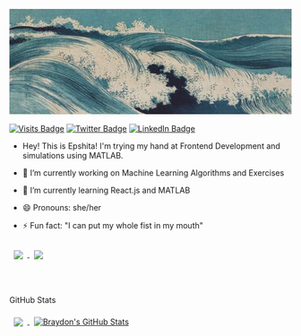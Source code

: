 ![Epshita's GitHub Banner](./banner.jpg)

[![Visits Badge](https://badges.pufler.dev/visits/docilefiasco/docilefiasco)](https://github.com/docilefiasco/)
[![Twitter Badge](https://img.shields.io/badge/Twitter-Profile-informational?style=flat&logo=twitter&logoColor=white&color=1CA2F1)](https://twitter.com/docilefiasco)
[![LinkedIn Badge](https://img.shields.io/badge/LinkedIn-Profile-informational?style=flat&logo=linkedin&logoColor=white&color=0D76A8)](https://www.linkedin.com/in/epshita-chakravarty/)


- Hey! This is Epshita! I'm trying my hand at Frontend Development and simulations using MATLAB.

- 🔭 I’m currently working on Machine Learning Algorithms and Exercises 
- 🌱 I’m currently learning React.js and MATLAB
- 😄 Pronouns: she/her
- ⚡ Fun fact: "I can put my whole fist in my mouth"


<a href="https://github.com/docilefiasco/portfolio">
  <img align="center" style="margin:1rem 0.5rem" src="https://github-readme-stats.vercel.app/api/pin/?username=docilefiasco&repo=portfolio&title_color=ffffff&text_color=c9cacc&icon_color=4AB197&bg_color=1A2B34" />
</a>



<a href="https://github.com/docilefiasco/image-processing">
  <img align="center" style="margin:0.5rem" src="https://github-readme-stats.vercel.app/api/pin/?username=docilefiasco&repo=image-processing&title_color=ffffff&text_color=c9cacc&icon_color=4AB197&bg_color=1A2B34" />
</a>



<br>
<br>
<br>

GitHub Stats 


<a href="https://github.com/docilefiasco">
  <img align="center" style="margin:0.5rem" src="https://github-readme-stats.vercel.app/api/top-langs/?username=docilefiasco&hide=html,css&title_color=ffffff&text_color=c9cacc&icon_color=4AB197&bg_color=1A2B34" />
</a>

<a href="https://github.com/docilefiasco">
  <img align="center" style="margin:0.5rem" src="https://github-readme-stats.vercel.app/api?username=docilefiasco&show_icons=true&line_height=27&count_private=true&title_color=ffffff&text_color=c9cacc&icon_color=4AB097&bg_color=1A2B34" alt="Braydon's GitHub Stats" />
</a>

